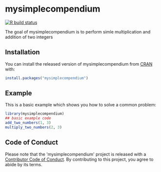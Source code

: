 
# mysimplecompendium

<!-- badges: start -->
  [![R build status](https://github.com/chavi-g/DATA-598-WI20-week-7/workflows/R-CMD-check/badge.svg)](https://github.com/chavi-g/DATA-598-WI20-week-7/actions)
<!-- badges: end -->

The goal of mysimplecompendium is to perform simle multiplication and addition of two integers

## Installation

You can install the released version of mysimplecompendium from [CRAN](https://CRAN.R-project.org) with:

``` r
install.packages("mysimplecompendium")
```

## Example

This is a basic example which shows you how to solve a common problem:

``` r
library(mysimplecompendium)
## basic example code
add_two_numbers(1, 3)
multiply_two_numbers(2, 3)
```
## Code of Conduct

Please note that the 'mysimplecompendium' project is released with a
[Contributor Code of Conduct](CODE_OF_CONDUCT.md).
By contributing to this project, you agree to abide by its terms.

